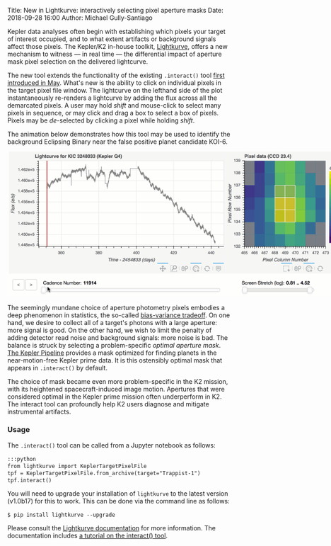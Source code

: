 Title: New in Lightkurve: interactively selecting pixel aperture masks
Date: 2018-09-28 16:00
Author: Michael Gully-Santiago

Kepler data analyses often begin with establishing which pixels your target of interest occupied, and to what extent artifacts or background signals affect those pixels.
The Kepler/K2 in-house toolkit, [Lightkurve](http://lightkurve.keplerscience.org/), offers a new mechanism to witness — in real time — the differential impact of aperture mask pixel selection on the delivered lightcurve.

The new tool extends the functionality of the existing `.interact()` tool [first introduced in May](https://keplerscience.arc.nasa.gov/new-in-lightkurve-inspecting-pixel-data-using-tpfinteract.html).
What's new is the ability to click on individual pixels in the target pixel file window. 
The lightcurve on the lefthand side of the plot instantaneously re-renders a lightcurve by adding the flux across all the demarcated pixels.
A user may hold *shift* and mouse-click to select many pixels in sequence, or may click and drag a box to select a box of pixels.  Pixels may be *de*-selected by clicking a pixel while holding *shift*.

The animation below demonstrates how this tool may be used to identify the background Eclipsing Binary near the false positive planet candidate KOI-6.

<p>
<img class="img-responsive" src="images/news/20180925_interact_EB_contam.gif" alt="New Lightkurve tpf.interact() tool" style="max-width:800px;">
</p>

The seemingly mundane choice of aperture photometry pixels embodies a deep phenomenon in statistics, the so-called [bias-variance tradeoff](https://en.wikipedia.org/wiki/Bias%E2%80%93variance_tradeoff).  On one hand, we desire to collect all of a target's photons with a large aperture: more signal is good.  On the other hand, we wish to limit the penalty of adding detector read noise and background signals: more noise is bad.  The balance is struck by selecting a problem-specific *optimal aperture mask*.  [The Kepler Pipeline](https://keplerscience.arc.nasa.gov/pipeline.html) provides a mask optimized for finding planets in the near-motion-free Kepler prime data.  It is this ostensibly optimal mask that appears in `.interact()` by default.

The choice of mask became even more problem-specific in the K2 mission, with its heightened spacecraft-induced image motion. Apertures that were considered optimal in the Kepler prime mission often underperform in K2.  The interact tool can profoundly help K2 users diagnose and mitigate instrumental artifacts.

### Usage

The `.interact()` tool can be called from a Jupyter notebook as follows:

    :::python
    from lightkurve import KeplerTargetPixelFile
    tpf = KeplerTargetPixelFile.from_archive(target="Trappist-1")
    tpf.interact()

You will need to upgrade your installation of `lightkurve` to the latest version (v1.0b17) for this to work. This can be done via the command line as follows:

```
$ pip install lightkurve --upgrade
```

Please consult the [Lightkurve documentation](http://lightkurve.keplerscience.org) for more information.
The documentation includes [a tutorial on the interact() tool](http://lightkurve.keplerscience.org/tutorials/1.05-interact-with-lightcurves-and-tpf.html).
